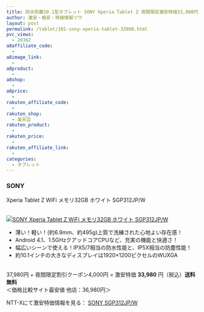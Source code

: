 ```yaml
---
title: 防水防塵10.1型タブレット SONY Xperia Tablet Z 夜間限定激安特価33,980円！送料無料！
author: 激安・格安・特価情報ツウ
layout: post
permalink: /tablet/101-sony-xperia-tablet-33980.html
pvc_views:
  - 20362
a8affiliate_code:
  - 
a8image_link:
  - 
a8product:
  - 
a8shop:
  - 
a8price:
  - 
rakuten_affiliate_code:
  - 
rakuten_shop:
  - 楽天店
rakuten_product:
  - 
rakuten_price:
  - 
rakuten_affiliate_link:
  - 
categories:
  - タブレット
---
```

### SONY  
Xperia Tablet Z WiFi メモリ32GB ホワイト SGP312JP/W

<div class="img-bg2 img_L">
  <a href="http://px.a8.net/svt/ejp?a8mat=ZYP6S+8IMA3E+S1Q+BWGDT&#038;a8ejpredirect=http://nttxstore.jp/_II_SN14272183" target="_blank"><br /> <img border="0" alt="SONY Xperia Tablet Z WiFi メモリ32GB ホワイト SGP312JP/W" src="http://i1.wp.com/image.nttxstore.jp/l2_images/S/SN/SN14272183.jpg?w=120" data-recalc-dims="1" /></a>
</div>

<!--more-->

  * 薄い！軽い！(約6.9mm、約495g)上質で洗練された心地よい存在感！
  * Android 4.1、1.5GHzクアッドコアCPUなど、充実の機能と快適さ！
  * 幅広いシーンで使える！IPX5/7相当の防水性能と、IP5X相当の防塵性能！
  * 約10.1インチの大きなディスプレイは1920×1200ピクセルのWUXGA

<br clear="all" />37,980円 + 夜間限定割引クーポン4,000円 = 激安特価 <span class="tokka-price"><strong>33,980</strong></span> 円（税込）**送料無料**  
＜価格比較サイト最安値 他店：36,980円＞  
  
NTT-Xにて激安特価情報を見る： <span class="fs150p"><a href="http://px.a8.net/svt/ejp?a8mat=ZYP6S+8IMA3E+S1Q+BWGDT&#038;a8ejpredirect=http://nttxstore.jp/_II_SN14272183" target="_blank">SONY SGP312JP/W</a></span>